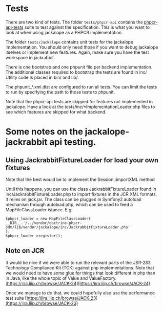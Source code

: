 # Tests

There are two kind of tests. The folder ``tests/phpcr-api`` contains the
[phpcr-api-tests](https://github.com/phpcr/phpcr-api-tests/) suite to test
against the specification. This is what you want to look at when using
jackalope as a PHPCR implementation.

The folder ``tests/Jackalope`` contains unit tests for the jackalope
implementation. You should only need those if you want to debug jackalope
itselves or implement new features. Again, make sure you have the test
workspace in jackrabbit.


There is one bootstrap and one phpunit file per backend implementation.
The additional classes required to bootstrap the tests are found in inc/
Utility code is placed in bin/ and lib/.


The phpunit_*.xml.dist are configured to run all tests. You can limit the tests
to run by specifying the path to those tests to phpunit.

Note that the phpcr-api tests are skipped for features not implemented in
jackalope. Have a look at the tests/inc/*ImplementationLoader.php files to see
which features are skipped for what backend.


# Some notes on the jackalope-jackrabbit api testing.

## Using JackrabbitFixtureLoader for load your own fixtures

Note that the best would be to implement the Session::importXML method

Until this happens, you can use the class JackrabbitFixtureLoader found in
inc/JackrabbitFixtureLoader.php to import fixtures in the JCR XML formats.
It relies on jack.jar. The class can be plugged in Symfony2 autoload mechanism
through autoload.php, which can be used to feed a MapFileClassLoader istance. E.g:


    $phpcr_loader = new MapFileClassLoader(
    __DIR__.'/../vendor/doctrine-phpcr-odm/lib/vendor/jackalope/inc/JackrabbitFixtureLoader.php'
    );
    $phpcr_loader->register();


## Note on JCR

It would be nice if we were able to run the relevant parts of the JSR-283
Technology Compliance Kit (TCK) against php implementations. Note that we would
need to have some glue for things that look different in php than in Java, like
the whole topic of Value and ValueFactory.
[https://jira.liip.ch/browse/JACK-24](https://jira.liip.ch/browse/JACK-24)

Once we manage to do that, we could hopefully also use the performance test suite
[https://jira.liip.ch/browse/JACK-23](https://jira.liip.ch/browse/JACK-23)
